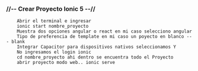 ### //-- Crear Proyecto Ionic 5 --//

        Abrir el terminal e ingresar
        ionic start nombre_proyecto
        Muestra dos opciones angular o react en mi caso selecciono angular
        Tipo de preferencia de template en mi caso un poyecto en blanco --- blank
        Integrar Capacitor para dispositivos nativos seleccionamos Y
        No ingresamos el login ionic
        cd nombre_proyecto ahi dentro se encuentra todo el Proyecto
        abrir proyecto modo web.. ionic serve